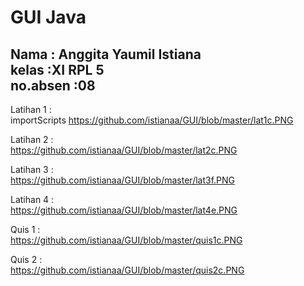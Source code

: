 # GUI Java

Nama : Anggita Yaumil Istiana<br>
kelas :XI RPL 5<br>
no.absen :08<br>
----------------------------------

Latihan 1 : <br>
importScripts https://github.com/istianaa/GUI/blob/master/lat1c.PNG<br>

Latihan 2 : <br>
https://github.com/istianaa/GUI/blob/master/lat2c.PNG<br>

Latihan 3 : <br>
https://github.com/istianaa/GUI/blob/master/lat3f.PNG<br>

Latihan 4 : <br>
https://github.com/istianaa/GUI/blob/master/lat4e.PNG<br>

Quis 1 : <br>
https://github.com/istianaa/GUI/blob/master/quis1c.PNG<br>

Quis 2 : <br>
https://github.com/istianaa/GUI/blob/master/quis2c.PNG<br>
